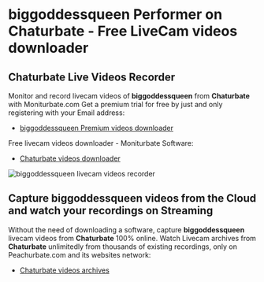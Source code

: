 # biggoddessqueen Performer on Chaturbate - Free LiveCam videos downloader

## Chaturbate Live Videos Recorder

Monitor and record livecam videos of **biggoddessqueen** from **Chaturbate** with Moniturbate.com
Get a premium trial for free by just and only registering with your Email address:
* [biggoddessqueen Premium videos downloader](https://moniturbate.com/request-demo-licence-key.html)

Free livecam videos downloader - Moniturbate Software:
* [Chaturbate videos downloader](https://moniturbate.com/moniturbate-download-software.html)

![biggoddessqueen livecam videos recorder](https://peachurnet.com/templates/moniturbate-software.png)


## Capture biggoddessqueen videos from the Cloud and watch your recordings on Streaming

Without the need of downloading a software, capture **biggoddessqueen** livecam videos from **Chaturbate** 100% online.
Watch Livecam archives from **Chaturbate** unlimitedly from thousands of existing recordings, only on Peachurbate.com and its websites network:
* [Chaturbate videos archives](https://peachurnet.com/)